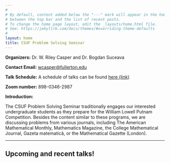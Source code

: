 ```yaml
---
#
# By default, content added below the "---" mark will appear in the home page
# between the top bar and the list of recent posts.
# To change the home page layout, edit the _layouts/home.html file.
# See: https://jekyllrb.com/docs/themes/#overriding-theme-defaults
#
layout: home
title: CSUF Problem Solving Seminar
---
```


**Organizers:** Dr. W. Riley Casper and Dr. Bogdan Suceava

**Contact Email:** [wcasper@fullerton.edu](mailto:wcasper@fullerton.edu)

**Talk Schedule:** A schedule of talks can be found [here (link)](flyer/problem_flyer-fall-2022.pdf)

**Zoom number:** 898-0346-2987

**Introduction:**

The CSUF Problem Solving Seminar traditionally engages our interested
undergraduate students as they prepare for the William Lowell Putnam
Competition. Besides the content similar to these programs, we are discussing
problems from various journals, including The American Mathematical Monthly,
Mathematics Magazine, the College Mathematical Journal, Gazeta matematică, or
the Mathematical Gazette (London).

***

## Upcoming and recent talks!

